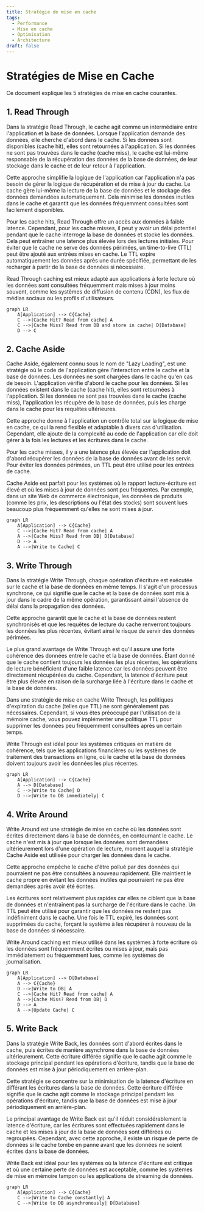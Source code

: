 ```yaml
---
title: Stratégie de mise en cache
tags:
  - Performance
  - Mise en cache
  - Optimisation
  - Architecture
draft: false
---
```


# Stratégies de Mise en Cache

Ce document explique les 5 stratégies de mise en cache courantes.

## 1. Read Through

Dans la stratégie Read Through, le cache agit comme un intermédiaire entre l'application et la base de données. Lorsque l'application demande des données, elle cherche d'abord dans le cache. Si les données sont disponibles (cache hit), elles sont retournées à l'application. Si les données ne sont pas trouvées dans le cache (cache miss), le cache est lui-même responsable de la récupération des données de la base de données, de leur stockage dans le cache et de leur retour à l'application.

Cette approche simplifie la logique de l'application car l'application n'a pas besoin de gérer la logique de récupération et de mise à jour du cache. Le cache gère lui-même la lecture de la base de données et le stockage des données demandées automatiquement. Cela minimise les données inutiles dans le cache et garantit que les données fréquemment consultées sont facilement disponibles.

Pour les cache hits, Read Through offre un accès aux données à faible latence. Cependant, pour les cache misses, il peut y avoir un délai potentiel pendant que le cache interroge la base de données et stocke les données. Cela peut entraîner une latence plus élevée lors des lectures initiales. Pour éviter que le cache ne serve des données périmées, un time-to-live (TTL) peut être ajouté aux entrées mises en cache. Le TTL expire automatiquement les données après une durée spécifiée, permettant de les recharger à partir de la base de données si nécessaire.

Read Through caching est mieux adapté aux applications à forte lecture où les données sont consultées fréquemment mais mises à jour moins souvent, comme les systèmes de diffusion de contenu (CDN), les flux de médias sociaux ou les profils d'utilisateurs.

```mermaid
graph LR
    A[Application] --> C{Cache}
    C -->|Cache Hit? Read from cache| A
    C -->|Cache Miss? Read from DB and store in cache| D[Database]
    D --> C
```

## 2. Cache Aside

Cache Aside, également connu sous le nom de "Lazy Loading", est une stratégie où le code de l'application gère l'interaction entre le cache et la base de données. Les données ne sont chargées dans le cache qu'en cas de besoin. L'application vérifie d'abord le cache pour les données. Si les données existent dans le cache (cache hit), elles sont retournées à l'application. Si les données ne sont pas trouvées dans le cache (cache miss), l'application les récupère de la base de données, puis les charge dans le cache pour les requêtes ultérieures.

Cette approche donne à l'application un contrôle total sur la logique de mise en cache, ce qui la rend flexible et adaptable à divers cas d'utilisation. Cependant, elle ajoute de la complexité au code de l'application car elle doit gérer à la fois les lectures et les écritures dans le cache.

Pour les cache misses, il y a une latence plus élevée car l'application doit d'abord récupérer les données de la base de données avant de les servir. Pour éviter les données périmées, un TTL peut être utilisé pour les entrées de cache.

Cache Aside est parfait pour les systèmes où le rapport lecture-écriture est élevé et où les mises à jour de données sont peu fréquentes. Par exemple, dans un site Web de commerce électronique, les données de produits (comme les prix, les descriptions ou l'état des stocks) sont souvent lues beaucoup plus fréquemment qu'elles ne sont mises à jour.

```mermaid
graph LR
    A[Application] --> C{Cache}
    C -->|Cache Hit? Read from cache| A
    A -->|Cache Miss? Read from DB| D[Database]
    D --> A
    A -->|Write to Cache| C
```

## 3. Write Through

Dans la stratégie Write Through, chaque opération d'écriture est exécutée sur le cache et la base de données en même temps. Il s'agit d'un processus synchrone, ce qui signifie que le cache et la base de données sont mis à jour dans le cadre de la même opération, garantissant ainsi l'absence de délai dans la propagation des données.

Cette approche garantit que le cache et la base de données restent synchronisés et que les requêtes de lecture du cache renverront toujours les données les plus récentes, évitant ainsi le risque de servir des données périmées.

Le plus grand avantage de Write Through est qu'il assure une forte cohérence des données entre le cache et la base de données. Étant donné que le cache contient toujours les données les plus récentes, les opérations de lecture bénéficient d'une faible latence car les données peuvent être directement récupérées du cache. Cependant, la latence d'écriture peut être plus élevée en raison de la surcharge liée à l'écriture dans le cache et la base de données.

Dans une stratégie de mise en cache Write Through, les politiques d'expiration du cache (telles que TTL) ne sont généralement pas nécessaires. Cependant, si vous êtes préoccupé par l'utilisation de la mémoire cache, vous pouvez implémenter une politique TTL pour supprimer les données peu fréquemment consultées après un certain temps.

Write Through est idéal pour les systèmes critiques en matière de cohérence, tels que les applications financières ou les systèmes de traitement des transactions en ligne, où le cache et la base de données doivent toujours avoir les données les plus récentes.

```mermaid
graph LR
    A[Application] --> C{Cache}
    A --> D[Database]
    C -->|Write to Cache| D
    D -->|Write to DB immediately| C
```

## 4. Write Around

Write Around est une stratégie de mise en cache où les données sont écrites directement dans la base de données, en contournant le cache. Le cache n'est mis à jour que lorsque les données sont demandées ultérieurement lors d'une opération de lecture, moment auquel la stratégie Cache Aside est utilisée pour charger les données dans le cache.

Cette approche empêche le cache d'être pollué par des données qui pourraient ne pas être consultées à nouveau rapidement. Elle maintient le cache propre en évitant les données inutiles qui pourraient ne pas être demandées après avoir été écrites.

Les écritures sont relativement plus rapides car elles ne ciblent que la base de données et n'entraînent pas la surcharge de l'écriture dans le cache. Un TTL peut être utilisé pour garantir que les données ne restent pas indéfiniment dans le cache. Une fois le TTL expiré, les données sont supprimées du cache, forçant le système à les récupérer à nouveau de la base de données si nécessaire.

Write Around caching est mieux utilisé dans les systèmes à forte écriture où les données sont fréquemment écrites ou mises à jour, mais pas immédiatement ou fréquemment lues, comme les systèmes de journalisation.

```mermaid
graph LR
    A[Application] --> D[Database]
    A --> C{Cache}
    D -->|Write to DB| A
    C -->|Cache Hit? Read from cache| A
    A -->|Cache Miss? Read from DB| D
    D --> A
    A -->|Update Cache| C
```

## 5. Write Back

Dans la stratégie Write Back, les données sont d'abord écrites dans le cache, puis écrites de manière asynchrone dans la base de données ultérieurement. Cette écriture différée signifie que le cache agit comme le stockage principal pendant les opérations d'écriture, tandis que la base de données est mise à jour périodiquement en arrière-plan.

Cette stratégie se concentre sur la minimisation de la latence d'écriture en différant les écritures dans la base de données. Cette écriture différée signifie que le cache agit comme le stockage principal pendant les opérations d'écriture, tandis que la base de données est mise à jour périodiquement en arrière-plan.

Le principal avantage de Write Back est qu'il réduit considérablement la latence d'écriture, car les écritures sont effectuées rapidement dans le cache et les mises à jour de la base de données sont différées ou regroupées. Cependant, avec cette approche, il existe un risque de perte de données si le cache tombe en panne avant que les données ne soient écrites dans la base de données.

Write Back est idéal pour les systèmes où la latence d'écriture est critique et où une certaine perte de données est acceptable, comme les systèmes de mise en mémoire tampon ou les applications de streaming de données.

```mermaid
graph LR
    A[Application] --> C{Cache}
    C -->|Write to Cache constantly| A
    C -->|Write to DB asynchronously| D[Database]
